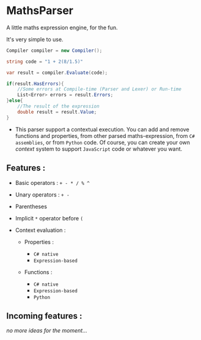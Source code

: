 # MathsParser
A little maths expression engine, for the fun.

It's very simple to use.

```csharp
Compiler compiler = new Compiler();

string code = "1 + 2(8/1.5)"

var result = compiler.Evaluate(code);

if(result.HasErrors){
	//Some errors at Compile-time (Parser and Lexer) or Run-time
	List<Error> errors = result.Errors;
}else{
	//The result of the expression
	double result = result.Value;
}
```

- This parser support a contextual execution. You can add and remove functions and properties, from other parsed maths-expression, from `C# assemblies`, or from `Python` code. Of course, you can create your own *context* system to support `JavaScript` code or whatever you want. 

## Features :

* Basic operators : `+ - * / % ^`

* Unary operators : `+ -`

* Parentheses

* Implicit `*` operator before `(`

* Context evaluation :

	* Properties :
		* `C# native`
		* `Expression-based`

	* Functions : 
		* `C# native`
		* `Expression-based`
		* `Python` 

## Incoming features :

*no more ideas for the moment...*


